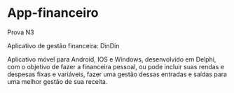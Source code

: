 # App-financeiro
Prova N3

Aplicativo  de gestão financeira: DinDin


Aplicativo móvel para Android, IOS e Windows, desenvolvido em Delphi, com o objetivo de fazer a financeira pessoal, ou pode incluir suas rendas e despesas fixas e variáveis, fazer uma gestão dessas entradas e saídas para uma melhor gestão de sua receita.
